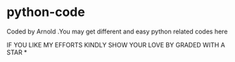# python-code
Coded by Arnold  .You may get different and easy python related codes here

IF YOU LIKE MY EFFORTS KINDLY SHOW YOUR LOVE BY GRADED WITH A STAR *

